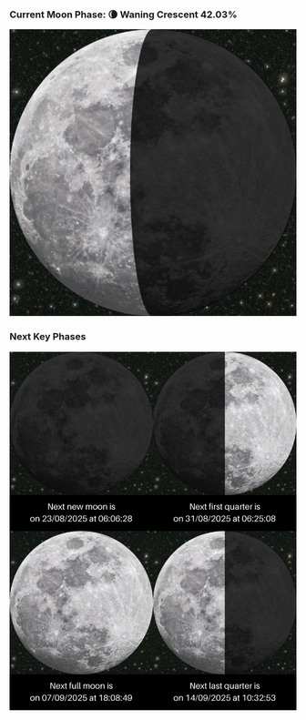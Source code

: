 ### Current Moon Phase: 🌘 Waning Crescent 42.03%
![Moon Phase](moonphase.png)
### Next Key Phases
![Gallery](gallery.png)